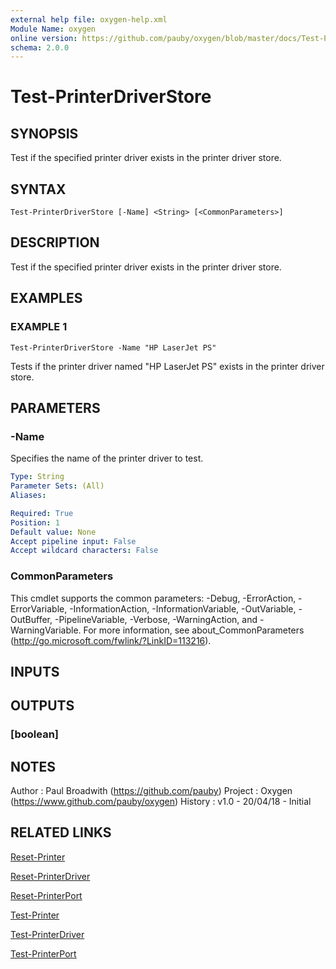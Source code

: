 ```yaml
---
external help file: oxygen-help.xml
Module Name: oxygen
online version: https://github.com/pauby/oxygen/blob/master/docs/Test-PrinterDriverStore.md
schema: 2.0.0
---
```


# Test-PrinterDriverStore

## SYNOPSIS
Test if the specified printer driver exists in the printer driver store.

## SYNTAX

```
Test-PrinterDriverStore [-Name] <String> [<CommonParameters>]
```

## DESCRIPTION
Test if the specified printer driver exists in the printer driver store.

## EXAMPLES

### EXAMPLE 1
```
Test-PrinterDriverStore -Name "HP LaserJet PS"
```

Tests if the printer driver named "HP LaserJet PS" exists in the printer driver store.

## PARAMETERS

### -Name
Specifies the name of the printer driver to test.

```yaml
Type: String
Parameter Sets: (All)
Aliases:

Required: True
Position: 1
Default value: None
Accept pipeline input: False
Accept wildcard characters: False
```

### CommonParameters
This cmdlet supports the common parameters: -Debug, -ErrorAction, -ErrorVariable, -InformationAction, -InformationVariable, -OutVariable, -OutBuffer, -PipelineVariable, -Verbose, -WarningAction, and -WarningVariable.
For more information, see about_CommonParameters (http://go.microsoft.com/fwlink/?LinkID=113216).

## INPUTS

## OUTPUTS

### [boolean]

## NOTES
Author  : Paul Broadwith (https://github.com/pauby)
Project : Oxygen (https://www.github.com/pauby/oxygen)
History : v1.0 - 20/04/18 - Initial

## RELATED LINKS

[Reset-Printer]()

[Reset-PrinterDriver]()

[Reset-PrinterPort]()

[Test-Printer]()

[Test-PrinterDriver]()

[Test-PrinterPort]()

